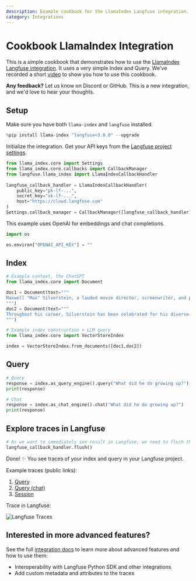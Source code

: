 ```yaml
---
description: Example cookbook for the LlamaIndex Langfuse integration.
category: Integrations
---
```


# Cookbook LlamaIndex Integration

This is a simple cookbook that demonstrates how to use the [LlamaIndex Langfuse integration](https://langfuse.com/integrations/frameworks/llamaindex). It uses a very simple Index and Query. We've recorded a short [video](https://langfuse.com/guides/videos/llama-index) to show you how to use this cookbook.

**Any feedback?** Let us know on Discord or GitHub. This is a new integration, and we'd love to hear your thoughts.

## Setup

Make sure you have both `llama-index` and `langfuse` installed.


```python
%pip install llama-index "langfuse<3.0.0" --upgrade
```

Initialize the integration. Get your API keys from the [Langfuse project settings](https://cloud.langfuse.com).


```python
from llama_index.core import Settings
from llama_index.core.callbacks import CallbackManager
from langfuse.llama_index import LlamaIndexCallbackHandler
 
langfuse_callback_handler = LlamaIndexCallbackHandler(
    public_key="pk-lf-...",
    secret_key="sk-lf-...",
    host="https://cloud.langfuse.com"
)
Settings.callback_manager = CallbackManager([langfuse_callback_handler])
```

This example uses OpenAI for embeddings and chat completions.


```python
import os

os.environ["OPENAI_API_KEY"] = ""
```

## Index


```python
# Example context, thx ChatGPT
from llama_index.core import Document

doc1 = Document(text="""
Maxwell "Max" Silverstein, a lauded movie director, screenwriter, and producer, was born on October 25, 1978, in Boston, Massachusetts. A film enthusiast from a young age, his journey began with home movies shot on a Super 8 camera. His passion led him to the University of Southern California (USC), majoring in Film Production. Eventually, he started his career as an assistant director at Paramount Pictures. Silverstein's directorial debut, “Doors Unseen,” a psychological thriller, earned him recognition at the Sundance Film Festival and marked the beginning of a successful directing career.
""")
doc2 = Document(text="""
Throughout his career, Silverstein has been celebrated for his diverse range of filmography and unique narrative technique. He masterfully blends suspense, human emotion, and subtle humor in his storylines. Among his notable works are "Fleeting Echoes," "Halcyon Dusk," and the Academy Award-winning sci-fi epic, "Event Horizon's Brink." His contribution to cinema revolves around examining human nature, the complexity of relationships, and probing reality and perception. Off-camera, he is a dedicated philanthropist living in Los Angeles with his wife and two children.
""")
```


```python
# Example index construction + LLM query
from llama_index.core import VectorStoreIndex

index = VectorStoreIndex.from_documents([doc1,doc2])
```

## Query


```python
# Query
response = index.as_query_engine().query("What did he do growing up?")
print(response)
```


```python
# Chat
response = index.as_chat_engine().chat("What did he do growing up?")
print(response)
```

## Explore traces in Langfuse


```python
# As we want to immediately see result in Langfuse, we need to flush the callback handler
langfuse_callback_handler.flush()
```

Done! ✨ You see traces of your index and query in your Langfuse project.

Example traces (public links):
1. [Query](https://cloud.langfuse.com/project/cltipxbkn0000cdd7sbfbpovm/traces/f2e7f721-0940-4139-9b3a-e5cc9b0cb2d3)
2. [Query (chat)](https://cloud.langfuse.com/project/cltipxbkn0000cdd7sbfbpovm/traces/89c62a4d-e992-4923-a6b7-e2f27ae4cff3)
3. [Session](https://cloud.langfuse.com/project/cltipxbkn0000cdd7sbfbpovm/sessions/notebook-session-2)

Trace in Langfuse:

![Langfuse Traces](https://static.langfuse.com/llamaindex-langfuse-docs.gif)


## Interested in more advanced features?

See the full [integration docs](https://langfuse.com/integrations/frameworks/llamaindex) to learn more about advanced features and how to use them:

- Interoperability with Langfuse Python SDK and other integrations
- Add custom metadata and attributes to the traces

